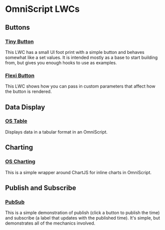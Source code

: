 # OmniScript LWCs



## Buttons

### [Tiny Button](OmniScriptLWCs/TinyButton.md)

This LWC has a small UI foot print with a simple button and behaves somewhat like a set values.  It is intended mostly as a base to start building from, but gives you enough hooks to use as examples.

### [Flexi Button](OmniScriptLWCs/FlexiButton.md)

This LWC shows how you can pass in custom parameters that affect how the button is rendered.



## Data Display

### [OS Table](OmniScriptLWCs/OsTable.md)

Displays data in a tabular format in an OmniScript.

## Charting

### [OS Charting](OmniScriptLWCs/OsCharting.md)

This is a simple wrapper around ChartJS for inline charts in OmniScript.



## Publish and Subscribe

### [PubSub](OmniScriptLWCs/PubSub.md)

This is a simple demonstration of publish (click a button to publish the time) and subscribe (a label that updates with the published time).  It's simple, but demonstrates all of the mechanics involved.

